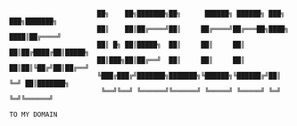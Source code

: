                           ██╗    ██╗███████╗██╗      ██████╗ ██████╗ ███╗   ███╗███████╗
                          ██║    ██║██╔════╝██║     ██╔════╝██╔═══██╗████╗ ████║██╔════╝
                          ██║ █╗ ██║█████╗  ██║     ██║     ██║   ██║██╔████╔██║█████╗ 
                          ██║███╗██║██╔══╝  ██║     ██║     ██║   ██║██║╚██╔╝██║██╔══╝ 
                          ╚███╔███╔╝███████╗███████╗╚██████╗╚██████╔╝██║ ╚═╝ ██║███████╗
                           ╚══╝╚══╝ ╚══════╝╚══════╝ ╚═════╝ ╚═════╝ ╚═╝     ╚═╝╚══════╝
                                                                            TO MY DOMAIN
                                    
